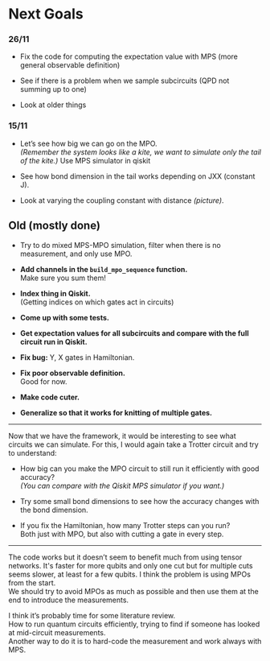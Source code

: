 # Next Goals

### 26/11
- Fix the code for computing the expectation value with MPS (more general observable definition)

- See if there is a problem when we sample subcircuits (QPD not summing up to one)

- Look at older things
### 15/11

- Let’s see how big we can go on the MPO.  
  *(Remember the system looks like a kite, we want to simulate only the tail of the kite.)*
  Use MPS simulator in qiskit

- See how bond dimension in the tail works depending on JXX (constant J).

- Look at varying the coupling constant with distance *(picture)*.


## Old (mostly done)

- Try to do mixed MPS-MPO simulation, filter when there is no measurement, and only use MPO.

- **Add channels in the `build_mpo_sequence` function.**  
  Make sure you sum them!

- **Index thing in Qiskit.**  
  (Getting indices on which gates act in circuits)

- **Come up with some tests.**

- **Get expectation values for all subcircuits and compare with the full circuit run in Qiskit.**

- **Fix bug:** Y, X gates in Hamiltonian.

- **Fix poor observable definition.**  
  Good for now.

- **Make code cuter.**

- **Generalize so that it works for knitting of multiple gates.**

---

Now that we have the framework, it would be interesting to see what circuits we can simulate. For this, I would again take a Trotter circuit and try to understand:

- How big can you make the MPO circuit to still run it efficiently with good accuracy?  
  *(You can compare with the Qiskit MPS simulator if you want.)*

- Try some small bond dimensions to see how the accuracy changes with the bond dimension.

- If you fix the Hamiltonian, how many Trotter steps can you run?  
  Both just with MPO, but also with cutting a gate in every step.

---

The code works but it doesn’t seem to benefit much from using tensor networks. It's faster for more qubits and only 
one cut but for multiple cuts seems slower, at least for a few qubits. 
I think the problem is using MPOs from the start.  
We should try to avoid MPOs as much as possible and then use them at the end to introduce the measurements.

I think it’s probably time for some literature review.  
How to run quantum circuits efficiently, trying to find if someone has looked at mid-circuit measurements.  
Another way to do it is to hard-code the measurement and work always with MPS.


